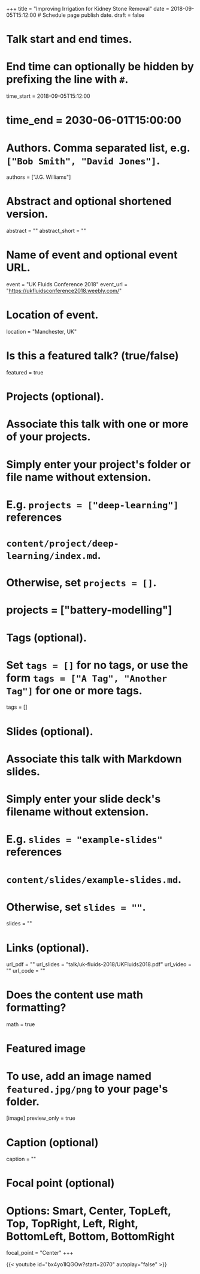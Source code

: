+++
title = "Improving Irrigation for Kidney Stone Removal"
date = 2018-09-05T15:12:00  # Schedule page publish date.
draft = false

# Talk start and end times.
#   End time can optionally be hidden by prefixing the line with `#`.
time_start = 2018-09-05T15:12:00
# time_end = 2030-06-01T15:00:00

# Authors. Comma separated list, e.g. `["Bob Smith", "David Jones"]`.
authors = ["J.G. Williams"]

# Abstract and optional shortened version.
abstract = ""
abstract_short = ""

# Name of event and optional event URL.
event = "UK Fluids Conference 2018"
event_url = "https://ukfluidsconference2018.weebly.com/"

# Location of event.
location = "Manchester, UK"

# Is this a featured talk? (true/false)
featured = true

# Projects (optional).
#   Associate this talk with one or more of your projects.
#   Simply enter your project's folder or file name without extension.
#   E.g. `projects = ["deep-learning"]` references
#   `content/project/deep-learning/index.md`.
#   Otherwise, set `projects = []`.
# projects = ["battery-modelling"]

# Tags (optional).
#   Set `tags = []` for no tags, or use the form `tags = ["A Tag", "Another Tag"]` for one or more tags.
tags = []

# Slides (optional).
#   Associate this talk with Markdown slides.
#   Simply enter your slide deck's filename without extension.
#   E.g. `slides = "example-slides"` references
#   `content/slides/example-slides.md`.
#   Otherwise, set `slides = ""`.
slides = ""

# Links (optional).
url_pdf = ""
url_slides = "talk/uk-fluids-2018/UKFluids2018.pdf"
url_video = ""
url_code = ""

# Does the content use math formatting?
math = true

# Featured image
# To use, add an image named `featured.jpg/png` to your page's folder.
[image]
  preview_only = true
  # Caption (optional)
  caption = ""

  # Focal point (optional)
  # Options: Smart, Center, TopLeft, Top, TopRight, Left, Right, BottomLeft, Bottom, BottomRight
  focal_point = "Center"
+++

{{< youtube id="bx4yo1lQGOw?start=2070" autoplay="false" >}}

